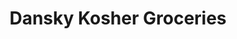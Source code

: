 ---
title: "Dansky Kosher Groceries"
url: /gateshead/dansky-kosher-groceries/
shop: Lebensmittel
---